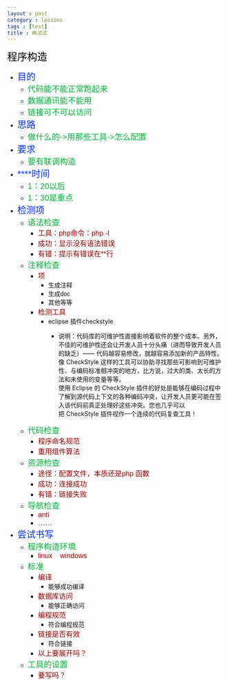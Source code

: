 ```yaml
---
layout : post
category : lessons
tags : [test]
title : 再试试
---
```



<p><span style="color: #000000;font-size: 166%;font-family: SansSerif, sans-serif; ">&#31243;&#24207;&#26500;&#36896;</span>
<ul><li><span style="color: #0033ff;font-size: 150%;font-family: SansSerif, sans-serif; ">&#30446;&#30340;</span>
<ul><li><span style="color: #00b439;font-size: 133%;font-family: SansSerif, sans-serif; ">&#20195;&#30721;&#33021;&#19981;&#33021;&#27491;&#24120;&#36305;&#36215;&#26469;</span>
</li>
<li><span style="color: #00b439;font-size: 133%;font-family: SansSerif, sans-serif; ">&#25968;&#25454;&#36890;&#35759;&#33021;&#19981;&#33021;&#29992;</span>
</li>
<li><span style="color: #00b439;font-size: 133%;font-family: SansSerif, sans-serif; ">&#38142;&#25509;&#21487;&#19981;&#21487;&#20197;&#35775;&#38382;</span>
</li>
</ul>
</li>
<li><span style="color: #0033ff;font-size: 150%;font-family: SansSerif, sans-serif; ">&#24605;&#36335;</span>
<ul><li><span style="color: #00b439;font-size: 133%;font-family: SansSerif, sans-serif; ">&#20570;&#20160;&#20040;&#30340;-&gt;&#29992;&#37027;&#20123;&#24037;&#20855;-&gt;&#24590;&#20040;&#37197;&#32622;</span>
</li>
</ul>
</li>
<li><span style="color: #0033ff;font-size: 150%;font-family: SansSerif, sans-serif; ">&#35201;&#27714;</span>
<ul><li><span style="color: #00b439;font-size: 133%;font-family: SansSerif, sans-serif; ">&#35201;&#26377;&#32852;&#35843;&#26500;&#36896;</span>
</li>
</ul>
</li>
<li><span style="color: #0033ff;font-size: 150%;font-family: SansSerif, sans-serif; ">****&#26102;&#38388;</span>
<ul><li><span style="color: #00b439;font-size: 133%;font-family: SansSerif, sans-serif; ">1&#65306;20&#20197;&#21518;</span>
</li>
<li><span style="color: #00b439;font-size: 133%;font-family: SansSerif, sans-serif; ">1&#65306;30&#26159;&#37325;&#28857;</span>
</li>
</ul>
</li>
<li><span style="color: #0033ff;font-size: 150%;font-family: SansSerif, sans-serif; ">&#26816;&#27979;&#39033;</span>
<ul><li><span style="color: #00b439;font-size: 133%;font-family: SansSerif, sans-serif; ">&#35821;&#27861;&#26816;&#26597;</span>
<ul><li><span style="color: #990000;font-size: 116%;font-family: SansSerif, sans-serif; ">&#24037;&#20855;&#65306;php&#21629;&#20196;&#65306;php -l</span>
</li>
<li><span style="color: #990000;font-size: 116%;font-family: SansSerif, sans-serif; ">&#25104;&#21151;&#65306;&#26174;&#31034;&#27809;&#26377;&#35821;&#27861;&#38169;&#35823;</span>
</li>
<li><span style="color: #990000;font-size: 116%;font-family: SansSerif, sans-serif; ">&#26377;&#38169;&#65306;&#25552;&#31034;&#26377;&#38169;&#35823;&#22312;**&#34892;</span>
</li>
</ul>
</li>
<li><span style="color: #00b439;font-size: 133%;font-family: SansSerif, sans-serif; ">&#27880;&#37322;&#26816;&#26597;</span>
<ul><li><span style="color: #990000;font-size: 116%;font-family: SansSerif, sans-serif; ">&#39033;</span>
<ul><li><span style="color: #111111;font-family: SansSerif, sans-serif; ">&#29983;&#25104;&#27880;&#37322;</span>
</li>
<li><span style="color: #111111;font-family: SansSerif, sans-serif; ">&#29983;&#25104;doc</span>
</li>
<li><span style="color: #111111;">&#20854;&#20182;&#31561;&#31561;</span>
</li>
</ul>
</li>
<li><span style="color: #990000;font-size: 116%;font-family: SansSerif, sans-serif; ">&#26816;&#27979;&#24037;&#20855;</span>
<ul><li><span style="color: #111111;">eclipse &#25554;&#20214;checkstyle</span>
<ul><li><p><span style="color: #111111;">&#35828;&#26126;&#65306;&#20195;&#30721;&#24211;&#30340;&#21487;&#32500;&#25252;&#24615;&#30452;&#25509;&#24433;&#21709;&#30528;&#36719;&#20214;&#30340;&#25972;&#20010;&#25104;&#26412;&#12290;&#21478;&#22806;&#65292;&#19981;&#20339;&#30340;&#21487;&#32500;&#25252;&#24615;&#36824;&#20250;&#35753;&#24320;&#21457;&#20154;&#21592;&#21313;&#20998;&#22836;&#30171;&#65288;&#36827;&#32780;&#23548;&#33268;&#24320;&#21457;&#20154;&#21592;&#30340;&#32570;&#20047;&#65289;&#8212;&#8212; &#20195;&#30721;&#36234;&#23481;&#26131;&#20462;&#25913;&#65292;&#23601;&#36234;&#23481;&#26131;&#28155;&#21152;&#26032;&#30340;&#20135;&#21697;&#29305;&#24615;&#12290;&#20687;&nbsp;CheckStyle &#36825;&#26679;&#30340;&#24037;&#20855;&#21487;&#20197;&#21327;&#21161;&#23547;&#25214;&#37027;&#20123;&#21487;&#24433;&#21709;&#21040;&#21487;&#32500;&#25252;&#24615;&#12289;&#19982;&#32534;&#30721;&#26631;&#20934;&#30456;&#20914;&#31361;&#30340;&#22320;&#26041;&#65292;&#27604;&#26041;&#35828;&#65292;&#36807;&#22823;&#30340;&#31867;&#12289;&#22826;&#38271;&#30340;&#26041;&#27861;&#21644;&#26410;&#20351;&#29992;&#30340;&#21464;&#37327;&#31561;&#31561;&#12290;
<br>
&#20351;&#29992; Eclipse &#30340;&nbsp;CheckStyle &#25554;&#20214;&#30340;&#22909;&#22788;&#26159;&#33021;&#22815;&#22312;&#32534;&#30721;&#36807;&#31243;&#20013;&#20102;&#35299;&#21040;&#28304;&#20195;&#30721;&#19978;&#19979;&#25991;&#30340;&#21508;&#31181;&#32534;&#30721;&#20914;&#31361;&#65292;&#35753;&#24320;&#21457;&#20154;&#21592;&#26356;&#21487;&#33021;&#22312;&#31614;&#20837;&#35813;&#20195;&#30721;&#21069;&#30495;&#27491;&#22788;&#29702;&#22909;&#36825;&#20123;&#20914;&#31361;&#12290;&#24744;&#20063;&#20960;&#20046;&#21487;&#20197;&#25226;&nbsp;CheckStyle &#25554;&#20214;&#35270;&#20316;&#19968;&#20010;&#36830;&#32493;&#30340;&#20195;&#30721;&#22797;&#26597;&#24037;&#20855;&#65281;</span>
</li>
</ul>
</li>
</ul>
</li>
</ul>
</li>
<li><span style="color: #00b439;font-size: 133%;font-family: SansSerif, sans-serif; ">&#20195;&#30721;&#26816;&#26597;</span>
<ul><li><span style="color: #990000;font-size: 116%;font-family: SansSerif, sans-serif; ">&#31243;&#24207;&#21629;&#21517;&#35268;&#33539;</span>
</li>
<li><span style="color: #990000;font-size: 116%;font-family: SansSerif, sans-serif; ">&#37325;&#29992;&#32452;&#20214;&#31639;&#27861;</span>
</li>
</ul>
</li>
<li><span style="color: #00b439;font-size: 133%;font-family: SansSerif, sans-serif; ">&#36164;&#28304;&#26816;&#26597;</span>
<ul><li><span style="color: #990000;font-size: 116%;font-family: SansSerif, sans-serif; ">&#36884;&#24452;&#65306;&#37197;&#32622;&#25991;&#20214;&#65292;&#26412;&#36136;&#36824;&#26159;php &#20989;&#25968;</span>
</li>
<li><span style="color: #990000;font-size: 116%;font-family: SansSerif, sans-serif; ">&#25104;&#21151;&#65306;&#36830;&#25509;&#25104;&#21151;</span>
</li>
<li><span style="color: #990000;font-size: 116%;font-family: SansSerif, sans-serif; ">&#26377;&#38169;&#65306;&#38142;&#25509;&#22833;&#36133;</span>
</li>
</ul>
</li>
<li><span style="color: #00b439;font-size: 133%;font-family: SansSerif, sans-serif; ">&#23548;&#33322;&#26816;&#26597;</span>
<ul><li><span style="color: #990000;font-size: 116%;font-family: SansSerif, sans-serif; ">anti</span>
</li>
<li><span style="color: #990000;font-size: 116%;font-family: SansSerif, sans-serif; ">&#8230;&#8230;</span>
</li>
</ul>
</li>
</ul>
</li>
<li><span style="color: #0033ff;font-size: 150%;font-family: SansSerif, sans-serif; ">&#23581;&#35797;&#20070;&#20889;</span>
<ul><li><span style="color: #00b439;font-size: 133%;font-family: SansSerif, sans-serif; ">&#31243;&#24207;&#26500;&#36896;&#29615;&#22659;</span>
<ul><li><span style="color: #990000;font-size: 116%;font-family: SansSerif, sans-serif; ">linux &nbsp;&nbsp;&nbsp;windows</span>
</li>
</ul>
</li>
<li><span style="color: #00b439;font-size: 133%;font-family: SansSerif, sans-serif; ">&#26631;&#20934;</span>
<ul><li><span style="color: #990000;font-size: 116%;font-family: SansSerif, sans-serif; ">&#32534;&#35793;</span>
<ul><li><span style="color: #111111;font-family: SansSerif, sans-serif; ">&#33021;&#22815;&#25104;&#21151;&#32534;&#35793;</span>
</li>
</ul>
</li>
<li><span style="color: #990000;font-size: 116%;font-family: SansSerif, sans-serif; ">&#25968;&#25454;&#24211;&#35775;&#38382;</span>
<ul><li><span style="color: #111111;">&#33021;&#22815;&#27491;&#30830;&#35775;&#38382;</span>
</li>
</ul>
</li>
<li><span style="color: #990000;font-size: 116%;font-family: SansSerif, sans-serif; ">&#32534;&#31243;&#35268;&#33539;</span>
<ul><li><span style="color: #111111;">&#31526;&#21512;&#32534;&#31243;&#35268;&#33539;</span>
</li>
</ul>
</li>
<li><span style="color: #990000;font-size: 116%;font-family: SansSerif, sans-serif; ">&#38142;&#25509;&#26159;&#21542;&#26377;&#25928;</span>
<ul><li><span style="color: #111111;">&#31526;&#21512;&#38142;&#25509;</span>
</li>
</ul>
</li>
<li><span style="color: #990000;font-size: 116%;font-family: SansSerif, sans-serif; ">&#20197;&#19978;&#35201;&#23637;&#24320;&#21527;&#65311;</span>
</li>
</ul>
</li>
<li><span style="color: #00b439;font-size: 133%;font-family: SansSerif, sans-serif; ">&#24037;&#20855;&#30340;&#35774;&#32622;</span>
<ul><li><span style="color: #990000;font-size: 116%;font-family: SansSerif, sans-serif; ">&#35201;&#20889;&#21527;&#65311;</span>
</li>
</ul>
</li>
</ul>
</li>
</ul>
